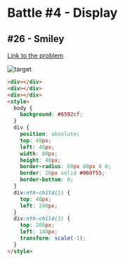 # Battle #4 - Display

## #26 - Smiley

[Link to the problem](https://cssbattle.dev/play/26)

![target](https://cssbattle.dev/targets/26.png)


```html
<div></div>
<div></div>
<div></div>
<style>
  body {
    background: #6592cf;
  }
  div {
    position: absolute;
    top: 40px;
    left: 40px;
    width: 80px;
    height: 40px;
    border-radius: 60px 60px 0 0;
    border: 20px solid #060f55;
    border-bottom: 0;
  }
  div:nth-child(2) {
    top: 40px;
    left: 240px;
  }
  div:nth-child(3) {
    top: 200px;
    left: 140px;
    transform: scale(-1);
  }
</style>
```
